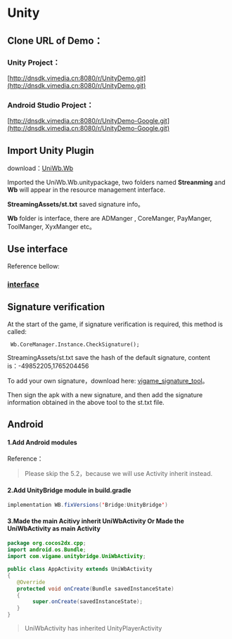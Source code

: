 # Unity

## Clone URL of Demo：

### Unity Project：

[http://dnsdk.vimedia.cn:8080/r/UnityDemo.git](http://dnsdk.vimedia.cn:8080/r/UnityDemo.git)

### Android Studio Project：

[http://dnsdk.vimedia.cn:8080/r/UnityDemo-Google.git](http://dnsdk.vimedia.cn:8080/r/UnityDemo-Google.git)

## Import Unity Plugin

download：[UniWb.Wb](http://gui.vigame.cn/UniWb/wb/UniWb.Wb.unitypackage)

Imported the UniWb.Wb.unitypackage, two folders named **Streanming** and **Wb** will appear in the resource management interface.

**StreamingAssets/st.txt** saved signature info。

**Wb** folder is interface, there are ADManger , CoreManger, PayManger, ToolManger, XyxManger etc。

## Use interface

Reference bellow:

### [interface](ye-wu-jie-kou-1/)

## Signature verification

At the start of the game, if signature verification is required, this method is called:

```text
 Wb.CoreManager.Instance.CheckSignature();
```

StreamingAssets/st.txt save the hash of the default signature, content is：-49852205,1765204456

To add your own signature，download here: [vigame\_signature\_tool](http://gui.vigame.cn/signtool/vigame签名获取工具.apk)。

Then sign the apk with a new signature, and then add the signature information obtained in the above tool to the st.txt file.

## Android

#### 1.Add Android modules

Reference：

> Please skip the 5.2，because we will use Activity inherit instead.

#### 2.Add UnityBridge module in build.gradle

```java
implementation WB.fixVersions('Bridge:UnityBridge')
```

#### 3.Made the main Acitivy inherit UniWbActivity Or Made the UniWbActivity as main Activity

```java
package org.cocos2dx.cpp;
import android.os.Bundle;
import com.vigame.unitybridge.UniWbActivity;

public class AppActivity extends UniWbActivity 
{    
   @Override  
   protected void onCreate(Bundle savedInstanceState) 
   {       
        super.onCreate(savedInstanceState);  
   }
}
```

> UniWbActivity has inherited UnityPlayerActivity

